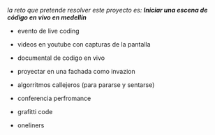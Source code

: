 *la reto que pretende resolver este proyecto es: __Iniciar una escena de código en vivo en medellín__*

- evento de live coding 
- videos en youtube con capturas de la pantalla
- documental de codigo en vivo 
- proyectar en una fachada como invazion
 

- algorritmos callejeros  (para pararse y sentarse)
- conferencia perfromance
- grafitti code
- oneliners

